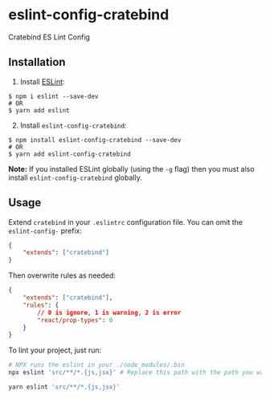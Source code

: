 # eslint-config-cratebind

Cratebind ES Lint Config

## Installation

1. Install [ESLint](http://eslint.org):

```
$ npm i eslint --save-dev
# OR
$ yarn add eslint
```

2. Install `eslint-config-cratebind`:

```
$ npm install eslint-config-cratebind --save-dev
# OR
$ yarn add eslint-config-cratebind
```

**Note:** If you installed ESLint globally (using the `-g` flag) then you must also install `eslint-config-cratebind` globally.

## Usage

Extend `cratebind` in your `.eslintrc` configuration file. You can omit the `eslint-config-` prefix:

```json
{
    "extends": ["cratebind"]
}
```

Then overwrite rules as needed:

```json
{
    "extends": ["cratebind"],
    "rules": {
        // 0 is ignore, 1 is warning, 2 is error
        "react/prop-types": 0
    }
}
```

To lint your project, just run:

```bash
# NPX runs the eslint in your ./node_modules/.bin
npx eslint 'src/**/*.{js,jsx}' # Replace this path with the path you want to lint

yarn eslint 'src/**/*.{js,jsx}'
```